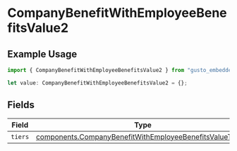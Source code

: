 # CompanyBenefitWithEmployeeBenefitsValue2

## Example Usage

```typescript
import { CompanyBenefitWithEmployeeBenefitsValue2 } from "gusto_embedded/models/components";

let value: CompanyBenefitWithEmployeeBenefitsValue2 = {};
```

## Fields

| Field                                                                                                                                | Type                                                                                                                                 | Required                                                                                                                             | Description                                                                                                                          |
| ------------------------------------------------------------------------------------------------------------------------------------ | ------------------------------------------------------------------------------------------------------------------------------------ | ------------------------------------------------------------------------------------------------------------------------------------ | ------------------------------------------------------------------------------------------------------------------------------------ |
| `tiers`                                                                                                                              | [components.CompanyBenefitWithEmployeeBenefitsValueTiers](../../models/components/companybenefitwithemployeebenefitsvaluetiers.md)[] | :heavy_minus_sign:                                                                                                                   | N/A                                                                                                                                  |